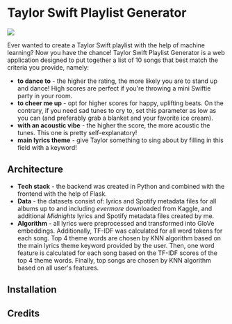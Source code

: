# Taylor Swift Playlist Generator

<img src="web/img/tay.gif">

Ever wanted to create a Taylor Swift playlist with the help of machine learning? Now you have the chance! Taylor Swift Playlist Generator is a web application designed to put together a list of 10 songs that best match the criteria you provide, namely:
- **to dance to** - the higher the rating, the more likely you are to
                    stand up and dance! High scores are perfect if you're throwing a mini
                    Swiftie party in your room.
- **to cheer me up** - opt for higher scores for happy, uplifting beats. On the contrary, if you need sad tunes to cry to, set this parameter as low as you can (and preferably grab a blanket and your favorite ice cream).
- **with an acoustic vibe** - the higher the score, the more acoustic the tunes. This one is pretty self-explanatory!
- **main lyrics theme** - give Taylor something to sing about by filling in this field with a keyword!

## Architecture
- **Tech stack** - the backend was created in Python and combined with the frontend with the help of Flask. 
- **Data** - the datasets consist of: lyrics and Spotify metadata files for all albums up to and including *evermore* downloaded from Kaggle, and additional *Midnights* lyrics and Spotify metadata files created by me. 
- **Algorithm** - all lyrics were preprocessed and transformed into GloVe embeddings. Additionally, TF-IDF was calculated for all word tokens for each song. Top 4 theme words are chosen by KNN algorithm based on the main lyrics theme keyword provided by the user. Then, one word feature is calculated for each song based on the TF-IDF scores of the top 4 theme words. Finally, top songs are chosen by KNN algorithm based on all user's features.

## Installation

## Credits


